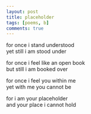 ```yaml
---
layout: post
title: placeholder
tags: [poems, b]
comments: true
---
```


for once i stand understood <br/>
yet still i am stood under

for once i feel like an open book <br/>
but still i am booked over

for once i feel you within me <br/>
yet with me you cannot be 

for i am your placeholder <br/>
and your place i cannot hold
